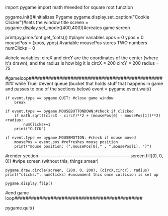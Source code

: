 import pygame
import math #needed for square root function



pygame.init()#initializes Pygame
pygame.display.set_caption("Cookie Clicker")#sets the window title
screen = pygame.display.set_mode((400,400))#creates game screen

print(pygame.font.get_fonts())
#player variables
xpos = 0
ypos = 0
mousePos = (xpos, ypos) #variable mousePos stores TWO numbers
numClicks = 0

#circle variables: circX and circY are the coordinates of the center (where it's drawn), and the radius is how big it is
circX = 200
circY = 200
radius = 75

#gameloop###################################################
while True:
#event queue (bucket that holds stuff that happens in game and passes to one of the sections below)
    event = pygame.event.wait()

    if event.type == pygame.QUIT: #close game window
        break

    if event.type == pygame.MOUSEBUTTONDOWN:#check if clicked
        if math.sqrt((circX - circY)**2 + (mousePos[0] - mousePos[1])**2)<radius:
            numClicks+=1
        print("CLICK")

    if event.type == pygame.MOUSEMOTION: #check if mouse moved
        mousePos = event.pos #refreshes mouse position
        print("mouse position: (",mousePos[0]," , ",mousePos[1], ")")
 
#render section---------------------------------------------
    screen.fill((0, 0, 0)) #wipe screen (without this, things smear)
   
    pygame.draw.circle(screen, (200, 0, 200), (circX,circY), radius)
    print("clicks:", numClicks) #uncomment this once collision is set up
       
    pygame.display.flip()
   

#end game loop##############################################

pygame.quit()
